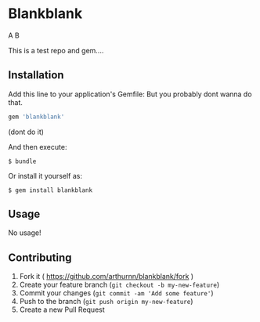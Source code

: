 # Blankblank

A
B

This is a test repo and gem....

## Installation

Add this line to your application's Gemfile:
But you probably dont wanna do that.

```ruby
gem 'blankblank'
```
(dont do it)

And then execute:

    $ bundle

Or install it yourself as:

    $ gem install blankblank

## Usage

No usage!

## Contributing

1. Fork it ( https://github.com/arthurnn/blankblank/fork )
2. Create your feature branch (`git checkout -b my-new-feature`)
3. Commit your changes (`git commit -am 'Add some feature'`)
4. Push to the branch (`git push origin my-new-feature`)
5. Create a new Pull Request
